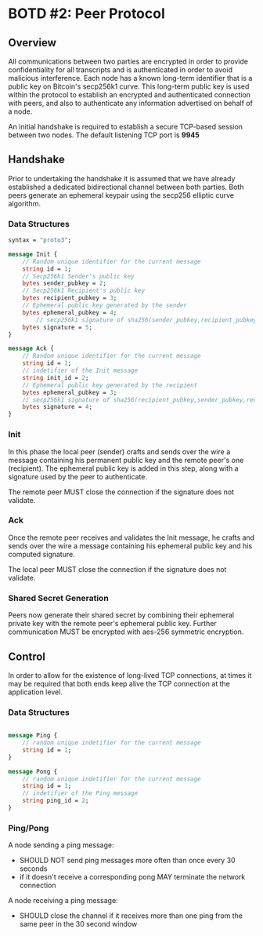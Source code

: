 # BOTD #2: Peer Protocol


## Overview 

All communications between two parties are encrypted in order to provide confidentiality for all transcripts and is authenticated in order to avoid malicious interference. Each node has a known long-term identifier that is a public key on Bitcoin's secp256k1 curve. This long-term public key is used within the protocol to establish an encrypted and authenticated connection with peers, and also to authenticate any information advertised on behalf of a node.

An initial handshake is required to establish a secure TCP-based session between two nodes. The default listening TCP port is **9945** 



## Handshake

Prior to undertaking the handshake it is assumed that we have already established a dedicated bidirectional channel between both parties. Both peers generate an ephemeral keypair using the secp256 elliptic curve algorithm.

### Data Structures

```protobuf
syntax = "proto3";

message Init {
	// Random unique identifier for the current message
	string id = 1;
	// Secp256k1 Sender's public key 
	bytes sender_pubkey = 2;
	// Secp256k1 Recipient's public key 
	bytes recipient_pubkey = 3;
	// Ephemeral public key generated by the sender
	bytes ephemeral_pubkey = 4;
        // secp256k1 signature of sha256(sender_pubkey,recipient_pubkey,sender_ephemeral_pubkey)
	bytes signature = 5;
}

message Ack {
	// Random unique identifier for the current message
	string id = 1;
	// indetifier of the Init message
	string init_id = 2;
	// Ephemeral public key generated by the recipient
	bytes ephemeral_pubkey = 3;
	// secp256k1 signature of sha256(recipient_pubkey,sender_pubkey,recipient_ephemeral_pubkey)
	bytes signature = 4;
}

```

### Init

In this phase the local peer (sender) crafts and sends over the wire a message containing his permanent public key and the remote peer's one (recipient). The ephemeral public key is added in this step, along with a signature used by the peer to authenticate.

The remote peer MUST close the connection if the signature does not validate.


### Ack 

Once the remote peer receives and validates the Init message, he crafts and sends over the wire a message containing his ephemeral public key and his computed signature.

The local peer MUST close the connection if the signature does not validate.


### Shared Secret Generation

Peers now generate their shared secret by combining their ephemeral private key with the remote peer's ephemeral public key. Further communication MUST be encrypted with aes-256 symmetric encryption.

## Control 

In order to allow for the existence of long-lived TCP connections, at times it may be required that both ends keep alive the TCP connection at the application level. 


### Data Structures

```protobuf

message Ping {
	// random unique indetifier for the current message
	string id = 1;
}

message Pong {
	// random unique indetifier for the current message
	string id = 1;
	// indetifier of the Ping message
	string ping_id = 2;
}

```

### Ping/Pong

A node sending a ping message:
* SHOULD NOT send ping messages more often than once every 30 seconds
* if it doesn't receive a corresponding pong MAY terminate the network connection

A node receiving a ping message:
* SHOULD close the channel if it receives more than one ping from the same peer in the 30 second window
	






	
